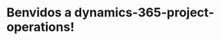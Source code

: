 # <a name="welcome-to-dynamics-365-project-operations"></a>Benvidos a dynamics-365-project-operations!